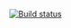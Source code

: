 [![Build status](https://ci.appveyor.com/api/projects/status/m996sxj2pwmxjqgn?svg=true)](https://ci.appveyor.com/project/MissarvaT/ajs-12-tasks)
